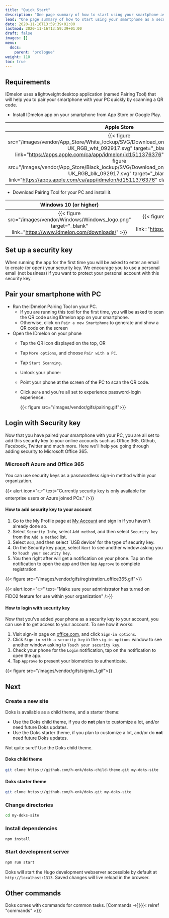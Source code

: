 ```yaml
---
title: "Quick Start"
description: "One page summary of how to start using your smartphone as a security key."
lead: "One page summary of how to start using your smartphone as a security key."
date: 2020-11-16T13:59:39+01:00
lastmod: 2020-11-16T13:59:39+01:00
draft: false
images: []
menu:
  docs:
    parent: "prologue"
weight: 110
toc: true
---
```


## Requirements

IDmelon uses a lightweight desktop application (named Pairing Tool) that will help you to pair your smartphone with your PC quickly by scanning a QR code.

- Install IDmelon app on your smartphone from App Store or Google Play.

Apple Store             |  Google Play
:-------------------------:|:-------------------------:
{{< figure src="/images/vendor/App_Store/White_lockup/SVG/Download_on_the_App_Store_Badge_US-UK_RGB_wht_092917.svg" target="_blank" link="https://apps.apple.com/ca/app/idmelon/id1511376376" class="logo-light">}}{{< figure src="/images/vendor/App_Store/Black_lockup/SVG/Download_on_the_App_Store_Badge_US-UK_RGB_blk_092917.svg" target="_blank" link="https://apps.apple.com/ca/app/idmelon/id1511376376" class="logo-dark d-none">}}|{{< figure src="/images/vendor/Google_Play/google-play-badge.svg" target="_blank" link="https://play.google.com/store/apps/details?id=com.vancosys.authenticator.business&hl=en_CA&gl=US">}}

- Download Pairing Tool for your PC and install it.

Windows 10 (or higher)             |  Mac OS
:-------------------------:|:-------------------------:
{{< figure src="/images/vendor/Windows/Windows_logo.png" target="_blank" link="https://www.idmelon.com/downloads/" >}}|{{< figure src="/images/vendor/Mac/mac-os.png" target="_blank" link="https://www.idmelon.com/downloads/">}}

## Set up a security key

When running the app for the first time you will be asked to enter an email to create (or open) your security key. We encourage you to use a personal email (not business) if you want to protect your personal account with this security key.

## Pair your smartphone with PC

- Run the IDmelon Pairing Tool on your PC.
  - If you are running this tool for the first time, you will be asked to scan the QR code using IDmelon app on your smartphone.
  - Otherwise, click on `Pair a new Smartphone` to generate and show a QR code on the screen
- Open the IDmelon on your phone
  - Tap the QR icon displayed on the top, OR
  - Tap `More options`, and choose `Pair with a PC`.
  - Tap `Start Scanning`.
  - Unlock your phone:
  - Point your phone at the screen of the PC to scan the QR code.
  - Click `Done` and you're all set to experience password-login experience.

      {{< figure src="/images/vendor/gifs/pairing.gif">}}

## Login with Security key

Now that you have paired your smartphone with your PC, you are all set to add this security key to your online accounts such as Office 365, Github, Facebook, Twitter and much more.
Here we'll help you going through adding security to Microsoft Office 365.

### Microsoft Azure and Office 365

You can use security keys as a passwordless sign-in method within your organization.

{{< alert icon="👉" text="Currently security key is only available for enterprise users or Azure joined PCs." />}}

#### How to add security key to your account

1. Go to the My Profile page at [My Account](https://myaccount.microsoft.com/s) and sign in if you haven't already done so.
2. Select `Security Info`, select `Add method`, and then select `Security key` from the `Add a method` list.
3. Select `Add`, and then select `USB device' for the type of security key.
4. On the Security key page, select `Next` to see another window asking you to `Touch your security key`.
5. You then right after will get a notification on your phone. Tap on the notification to open the app and then tap `Approve` to complete registration.

  {{< figure src="/images/vendor/gifs/registration_office365.gif">}}

{{< alert icon="👉" text="Make sure your administrator has turned on FIDO2 feature for use within your organization" />}}

#### How to login with security key

Now that you've added your phone as a security key to your account, you can use it to get access to your account.
To see how it works:

1. Visit sign-in page on [office.com](http://office.com), and click `Sign-in options`.
2. Click `Sign in with a security key` in the `sig-in options` window to see another window asking to `Touch your security key`.
3. Check your phone for the `Login` notification, tap on the notification to open the app.
4. Tap `Approve` to present your biometrics to authenticate.

  {{< figure src="/images/vendor/gifs/signin_1.gif">}}

## Next

### Create a new site

Doks is available as a child theme, and a starter theme:

- Use the Doks child theme, if you do __not__ plan to customize a lot, and/or need future Doks updates.
- Use the Doks starter theme, if you plan to customize a lot, and/or do __not__ need future Doks updates.

Not quite sure? Use the Doks child theme.

#### Doks child theme

```bash
git clone https://github.com/h-enk/doks-child-theme.git my-doks-site
```

#### Doks starter theme

```bash
git clone https://github.com/h-enk/doks.git my-doks-site
```

### Change directories

```bash
cd my-doks-site
```

### Install dependencies

```bash
npm install
```

### Start development server

```bash
npm run start
```

Doks will start the Hugo development webserver accessible by default at `http://localhost:1313`. Saved changes will live reload in the browser.

## Other commands

Doks comes with commands for common tasks. [Commands →]({{< relref "commands" >}})
